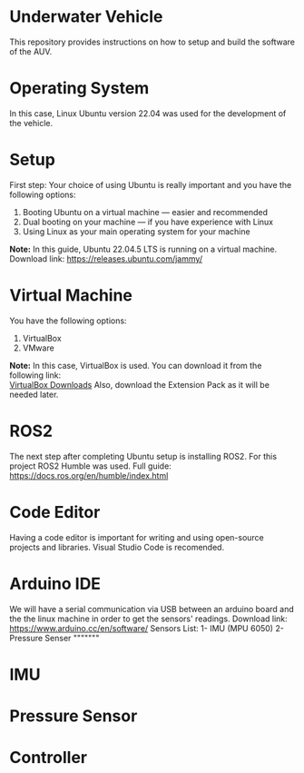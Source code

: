 # Underwater Vehicle

This repository provides instructions on how to setup and build the software of the AUV.

# Operating System

In this case, Linux Ubuntu version 22.04 was used for the development of the vehicle.

# Setup

First step: Your choice of using Ubuntu is really important and you have the following options:

1. Booting Ubuntu on a virtual machine — easier and recommended  
2. Dual booting on your machine — if you have experience with Linux  
3. Using Linux as your main operating system for your machine  

**Note:** In this guide, Ubuntu 22.04.5 LTS is running on a virtual machine.
Download link: https://releases.ubuntu.com/jammy/

# Virtual Machine

You have the following options:

1. VirtualBox  
2. VMware  

**Note:** In this case, VirtualBox is used. You can download it from the following link:  
[VirtualBox Downloads](https://www.virtualbox.org/wiki/Downloads) 
Also, download the Extension Pack as it will be needed later.

# ROS2
The next step after completing Ubuntu setup is installing ROS2.
For this project ROS2 Humble was used.
Full guide: https://docs.ros.org/en/humble/index.html

# Code Editor
Having a code editor is important for writing and using open-source projects and libraries.
Visual Studio Code is recomended. 

# Arduino IDE
We will have a serial communication via USB between an arduino board and the the linux machine in order to get the sensors' readings.
Download link: https://www.arduino.cc/en/software/
Sensors List:
1- IMU (MPU 6050)
2- Pressure Senser """""""

# IMU



# Pressure Sensor


# Controller
